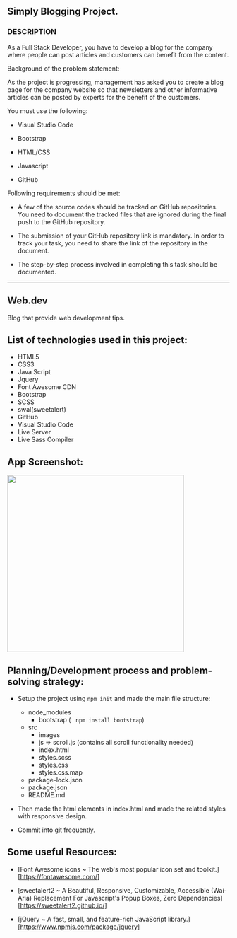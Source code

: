 ## Simply Blogging Project.
### DESCRIPTION

As a Full Stack Developer, you have to develop a blog for the company where people can post articles and customers can benefit from the content.

Background of the problem statement:

As the project is progressing, management has asked you to create a blog page for the company website so that newsletters and other informative articles can be posted by experts for the benefit of the customers.

You must use the following:

 - Visual Studio Code

 - Bootstrap

- HTML/CSS

 - Javascript

 - GitHub

Following requirements should be met:

 - A few of the source codes should be tracked on GitHub repositories. You need to document the tracked files that are ignored during the final push to the GitHub repository.

 - The submission of your GitHub repository link is mandatory. In order to track your task, you need to share the link of the repository in the document.

 - The step-by-step process involved in completing this task should be documented.


<hr>

## Web.dev 
Blog that provide web development tips.

## List of technologies used in this project:
- HTML5
- CSS3 
- Java Script
- Jquery
- Font Awesome CDN
- Bootstrap
- SCSS
- swal(sweetalert)
- GitHub
- Visual Studio Code
- Live Server
- Live Sass Compiler

## App Screenshot:
<img src="https://drive.google.com/uc?export=view&id=1GCOKNBYS5yvWkW9H8yxauztkvO_7cuOK" width="400">


## Planning/Development process and problem-solving strategy:
 - Setup the project using ` npm init ` and made the main file structure:
    - node_modules
       - bootstrap ( ` npm install bootstrap`)
    - src
       - images
       - js => scroll.js (contains all scroll functionality needed)
       - index.html
       - styles.scss
       - styles.css
       - styles.css.map
    - package-lock.json
    - package.json
    - README.md
    
- Then made the html elements in index.html and made the related styles with responsive design.
- Commit into git frequently.


## Some useful Resources:

- [Font Awesome icons ~ The web's most popular icon set and toolkit.][https://fontawesome.com/]

- [sweetalert2 ~ A Beautiful, Responsive, Customizable, Accessible (Wai-Aria) Replacement For Javascript's Popup Boxes, Zero Dependencies][https://sweetalert2.github.io/]

- [jQuery ~ A fast, small, and feature-rich JavaScript library.][https://www.npmjs.com/package/jquery]


